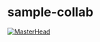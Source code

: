 # sample-collab
[![MasterHead](https://gamerwalkthroughs.com/wp-content/uploads/2018/06/Hollow-Knight-Image-3.jpg)](https://github.com/antoineFabr)
